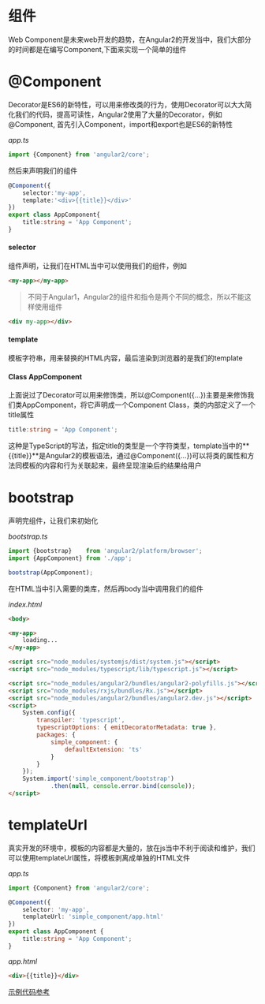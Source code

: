 # 组件
Web Component是未来web开发的趋势，在Angular2的开发当中，我们大部分的时间都是在编写Component,下面来实现一个简单的组件
# @Component
Decorator是ES6的新特性，可以用来修改类的行为，使用Decorator可以大大简化我们的代码，提高可读性，Angular2使用了大量的Decorator，例如@Component,
首先引入Component，import和export也是ES6的新特性

*app.ts*

```typescript
import {Component} from 'angular2/core';
```

然后来声明我们的组件

```typescript
@Component({
    selector:'my-app',
    template:'<div>{{title}}</div>'
})
export class AppComponent{
    title:string = 'App Component';
}
```

#### selector
组件声明，让我们在HTML当中可以使用我们的组件，例如

```html
<my-app></my-app>
```

> 不同于Angular1，Angular2的组件和指令是两个不同的概念，所以不能这样使用组件

```html
<div my-app></div>
```

#### template
模板字符串，用来替换的HTML内容，最后渲染到浏览器的是我们的template

#### Class AppComponent
上面说过了Decorator可以用来修饰类，所以@Component({...})主要是来修饰我们类AppComponent，将它声明成一个Component Class，类的内部定义了一个title属性

```typescript
title:string = 'App Component';
```

这种是TypeScript的写法，指定title的类型是一个字符类型，template当中的**{{title}}**是Angular2的模板语法，通过@Component({...})可以将类的属性和方法同模板的内容和行为关联起来，最终呈现渲染后的结果给用户

# bootstrap
声明完组件，让我们来初始化

*bootstrap.ts*

```typescript
import {bootstrap}    from 'angular2/platform/browser';
import {AppComponent} from './app';

bootstrap(AppComponent);
```

在HTML当中引入需要的类库，然后再body当中调用我们的组件

*index.html*

```html
<body>

<my-app>
    loading...
</my-app>

<script src="node_modules/systemjs/dist/system.js"></script>
<script src="node_modules/typescript/lib/typescript.js"></script>

<script src="node_modules/angular2/bundles/angular2-polyfills.js"></script>
<script src="node_modules/rxjs/bundles/Rx.js"></script>
<script src="node_modules/angular2/bundles/angular2.dev.js"></script>
<script>
    System.config({
        transpiler: 'typescript',
        typescriptOptions: { emitDecoratorMetadata: true },
        packages: {
            simple_component: {
                defaultExtension: 'ts'
            }
        }
    });
    System.import('simple_component/bootstrap')
            .then(null, console.error.bind(console));
</script>
```

# templateUrl
真实开发的环境中，模板的内容都是大量的，放在js当中不利于阅读和维护，我们可以使用templateUrl属性，将模板剥离成单独的HTML文件

*app.ts*

```typescript
import {Component} from 'angular2/core';

@Component({
    selector: 'my-app',
    templateUrl: 'simple_component/app.html'
})
export class AppComponent {
    title:string = 'App Component';
}
```

*app.html*

```html
<div>{{title}}</div>
```

[示例代码参考](https://github.com/yuyang041060120/yuyang041060120.github.io/tree/master/angular2/code/simple_component)
